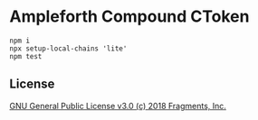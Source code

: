 # Ampleforth Compound CToken

```
npm i
npx setup-local-chains 'lite'
npm test
```

## License

[GNU General Public License v3.0 (c) 2018 Fragments, Inc.](./LICENSE)
